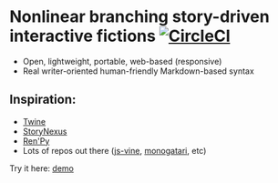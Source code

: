 # Nonlinear branching story-driven interactive fictions [![CircleCI](https://circleci.com/gh/xgrg/jsvn.svg?style=svg)](https://circleci.com/gh/xgrg/jsvn)

- Open, lightweight, portable, web-based (responsive)
- Real writer-oriented human-friendly Markdown-based syntax

## Inspiration:
- [Twine](http://twinery.org)
- [StoryNexus](http://www.storynexus.com)
- [Ren'Py]()
- Lots of repos out there ([js-vine](https://github.com/jdeisenberg/js-vine), [monogatari](https://github.com/Monogatari/Monogatari), etc)

Try it here: [demo](http://xgrg.github.io/jsvn/index.html?f=vallter)

